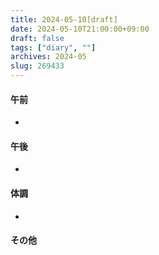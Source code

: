 ```yaml
---
title: 2024-05-10[draft]
date: 2024-05-10T21:00:00+09:00
draft: false
tags: ["diary", ""]
archives: 2024-05
slug: 269433
---
```

#### 午前
- 
#### 午後
- 
#### 体調
- 
#### その他